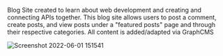 Blog Site created to learn about web development and creating and connecting APIs together. This blog site allows users to post a comment, create posts, and view posts under a "featured posts" page and through their respective categories. All content is added/adapted via GraphCMS

![Screenshot 2022-06-01 151541](https://user-images.githubusercontent.com/56138951/171510862-593bbd7a-b31d-49c7-8387-b3748cc6d024.png)
